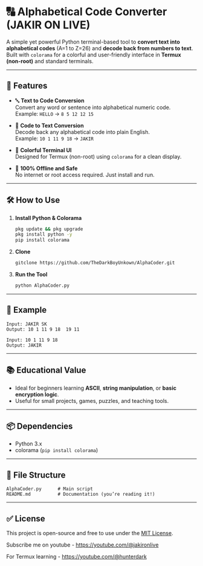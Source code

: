 
# 🔠 Alphabetical Code Converter (JAKIR ON LIVE)

A simple yet powerful Python terminal-based tool to **convert text into alphabetical codes** (A=1 to Z=26) and **decode back from numbers to text**. Built with `colorama` for a colorful and user-friendly interface in **Termux (non-root)** and standard terminals.

---

## 🚀 Features

- 🔤 **Text to Code Conversion**  
  Convert any word or sentence into alphabetical numeric code.  
  Example: `HELLO` → `8 5 12 12 15`

- 🔁 **Code to Text Conversion**  
  Decode back any alphabetical code into plain English.  
  Example: `10 1 11 9 18` → `JAKIR`

- 🎨 **Colorful Terminal UI**  
  Designed for Termux (non-root) using `colorama` for a clean display.

- 📱 **100% Offline and Safe**  
  No internet or root access required. Just install and run.

---

## 🛠️ How to Use

1. **Install Python & Colorama**  
   ```bash
   pkg update && pkg upgrade  
   pkg install python -y  
   pip install colorama  
   ```

2. **Clone**  
   ```bash
   gitclone https://github.com/TheDarkBoyUnkown/AlphaCoder.git
   ```

3. **Run the Tool**  
   ```bash
   python AlphaCoder.py  
   ```

---
## 🧪 Example

```
Input: JAKIR SK
Output: 10 1 11 9 18  19 11

Input: 10 1 11 9 18
Output: JAKIR
```

---

## 📚 Educational Value

- Ideal for beginners learning **ASCII**, **string manipulation**, or **basic encryption logic**.
- Useful for small projects, games, puzzles, and teaching tools.

---

## 📦 Dependencies

- Python 3.x
- colorama (`pip install colorama`)

---

## 📂 File Structure

```
AlphaCoder.py      # Main script
README.md          # Documentation (you’re reading it!)
```

---

## ✅ License

This project is open-source and free to use under the [MIT License](https://choosealicense.com/licenses/mit/).


Subscribe me on youtube - https://youtube.com/@jakironlive

For Termux learning - https://youtube.com/@hunterdark
